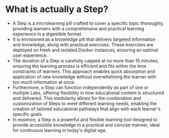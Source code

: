 # What is actually a Step?

* A Step is a microlearning pill crafted to cover a specific topic thoroughly, providing learners with a comprehensive and practical learning experience in a digestible format.
* It is envisioned as a knowledge pill that delivers targeted information and knowledge, along with practical exercises. These exercises are deployed on fresh and isolated Docker instances, ensuring an optimal user experience.
* The duration of a Step is carefully capped at no more than 15 minutes, ensuring the learning process is efficient and fits within the time constraints of learners. This approach enables quick absorption and application of new knowledge without overwhelming the learner with too much information at once.
* Furthermore, a Step can function independently as part of one or multiple Labs, offering flexibility in how educational content is structured and delivered. This modularity allows for the combination and customization of Steps to meet different learning needs, enabling the creation of tailored educational pathways that align with each learner's specific goals.
* In essence, a Step is a powerful and flexible learning tool designed to provide accessible knowledge in a practical and concise manner, ideal for continuous learning in today's digital age.
